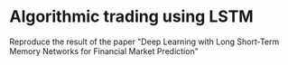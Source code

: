# Algorithmic trading using LSTM
Reproduce the result of the paper "Deep Learning with Long Short-Term Memory Networks for Financial Market Prediction"
